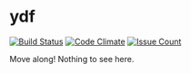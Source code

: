 # ydf

[![Build Status](https://travis-ci.org/ahawker/ydf.svg?branch=master)](https://travis-ci.org/ahawker/ydf)
[![Code Climate](https://codeclimate.com/github/ahawker/ydf/badges/gpa.svg)](https://codeclimate.com/github/ahawker/ydf)
[![Issue Count](https://codeclimate.com/github/ahawker/ydf/badges/issue_count.svg)](https://codeclimate.com/github/ahawker/ydf)

Move along! Nothing to see here.
